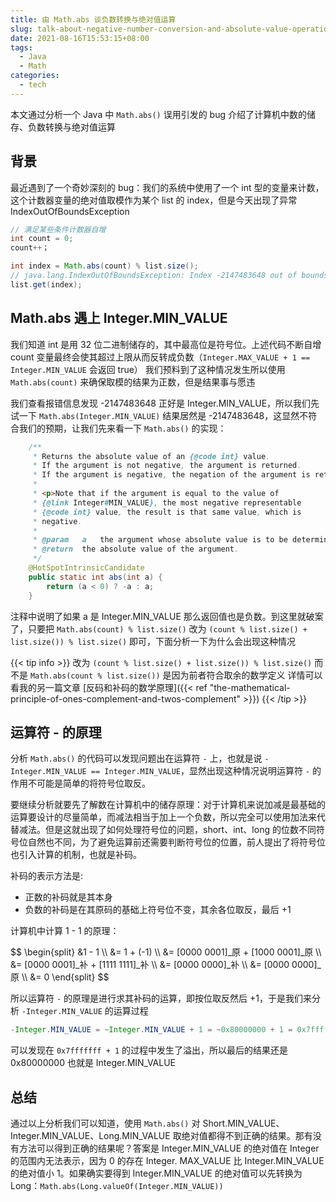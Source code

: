 ```yaml
---
title: 由 Math.abs 谈负数转换与绝对值运算
slug: talk-about-negative-number-conversion-and-absolute-value-operation-through-math-abs
date: 2021-08-16T15:53:15+08:00
tags:
  - Java
  - Math
categories:
  - tech
---
```


本文通过分析一个 Java 中 `Math.abs()` 误用引发的 bug 介绍了计算机中数的储存、负数转换与绝对值运算

<!--more-->

## 背景

最近遇到了一个奇妙深刻的 bug：我们的系统中使用了一个 int 型的变量来计数，这个计数器变量的绝对值取模作为某个 list 的 index，但是今天出现了异常 IndexOutOfBoundsException

```java
// 满足某些条件计数器自增
int count = 0;
count++；

int index = Math.abs(count) % list.size();
// java.lang.IndexOutOfBoundsException: Index -2147483648 out of bounds for length 1
list.get(index);
```

## Math.abs 遇上 Integer.MIN_VALUE

我们知道 int 是用 32 位二进制储存的，其中最高位是符号位。上述代码不断自增 count 变量最终会使其超过上限从而反转成负数（`Integer.MAX_VALUE + 1 == Integer.MIN_VALUE` 会返回 true） 我们预料到了这种情况发生所以使用 `Math.abs(count)` 来确保取模的结果为正数，但是结果事与愿违

我们查看报错信息发现 -2147483648 正好是 Integer.MIN_VALUE，所以我们先试一下 `Math.abs(Integer.MIN_VALUE)` 结果居然是 -2147483648，这显然不符合我们的预期，让我们先来看一下 `Math.abs()` 的实现：

```java
    /**
     * Returns the absolute value of an {@code int} value.
     * If the argument is not negative, the argument is returned.
     * If the argument is negative, the negation of the argument is returned.
     *
     * <p>Note that if the argument is equal to the value of
     * {@link Integer#MIN_VALUE}, the most negative representable
     * {@code int} value, the result is that same value, which is
     * negative.
     *
     * @param   a   the argument whose absolute value is to be determined
     * @return  the absolute value of the argument.
     */
    @HotSpotIntrinsicCandidate
    public static int abs(int a) {
        return (a < 0) ? -a : a;
    }
```

注释中说明了如果 a 是 Integer.MIN_VALUE 那么返回值也是负数。到这里就破案了，只要把 `Math.abs(count) % list.size()` 改为 `(count % list.size() + list.size()) % list.size()` 即可，下面分析一下为什么会出现这种情况

{{< tip info >}}
改为 `(count % list.size() + list.size()) % list.size()` 而不是 `Math.abs(count % list.size())` 是因为前者符合取余的数学定义
详情可以看我的另一篇文章 [反码和补码的数学原理]({{< ref "the-mathematical-principle-of-ones-complement-and-twos-complement" >}})
{{< /tip >}}

## 运算符 - 的原理

分析 `Math.abs()` 的代码可以发现问题出在运算符 `-` 上，也就是说 `-Integer.MIN_VALUE == Integer.MIN_VALUE`，显然出现这种情况说明运算符 `-` 的作用不可能是简单的将符号位取反。

要继续分析就要先了解数在计算机中的储存原理：对于计算机来说加减是最基础的运算要设计的尽量简单，而减法相当于加上一个负数，所以完全可以使用加法来代替减法。但是这就出现了如何处理符号位的问题，short、int、long 的位数不同符号位自然也不同，为了避免运算前还需要判断符号位的位置，前人提出了将符号位也引入计算的机制，也就是补码。

补码的表示方法是:

- 正数的补码就是其本身
- 负数的补码是在其原码的基础上符号位不变，其余各位取反，最后 +1

计算机中计算 1 - 1 的原理：

<div>
$$
\begin{split}
&1 - 1 \\
&= 1 + (-1) \\
&= [0000 0001]_原 + [1000 0001]_原 \\
&= [0000 0001]_补 + [1111 1111]_补 \\
&= [0000 0000]_补 \\
&= [0000 0000]_原 \\
&= 0
\end{split}
$$
</div>

所以运算符 `-` 的原理是进行求其补码的运算，即按位取反然后 +1，于是我们来分析 `-Integer.MIN_VALUE` 的运算过程

```java
-Integer.MIN_VALUE = ~Integer.MIN_VALUE + 1 = ~0x80000000 + 1 = 0x7fffffff + 1 = 0x80000000
```

可以发现在 `0x7fffffff + 1` 的过程中发生了溢出，所以最后的结果还是 0x80000000 也就是 Integer.MIN_VALUE

## 总结

通过以上分析我们可以知道，使用 `Math.abs()` 对 Short.MIN_VALUE、Integer.MIN_VALUE、Long.MIN_VALUE 取绝对值都得不到正确的结果。那有没有方法可以得到正确的结果呢？答案是 Integer.MIN_VALUE 的绝对值在 Integer 的范围内无法表示，因为 0 的存在 Integer. MAX_VALUE 比 Integer.MIN_VALUE 的绝对值小 1。如果确实要得到 Integer.MIN_VALUE 的绝对值可以先转换为 Long：`Math.abs(Long.valueOf(Integer.MIN_VALUE))`

